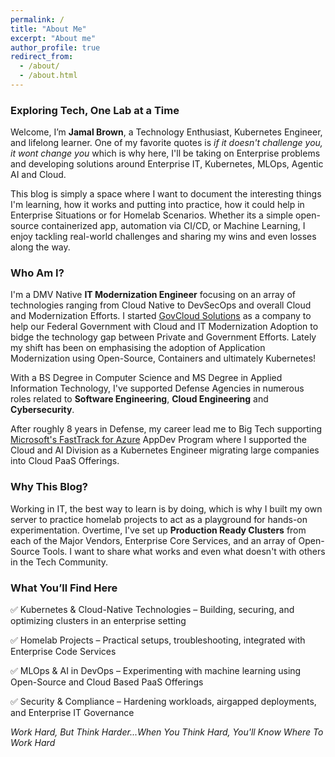 ```yaml
---
permalink: /
title: "About Me"
excerpt: "About me"
author_profile: true
redirect_from: 
  - /about/
  - /about.html
---
```


### Exploring Tech, One Lab at a Time

Welcome, I’m **Jamal Brown**, a Technology Enthusiast, Kubernetes Engineer, and lifelong learner. One of my favorite quotes is *if it doesn't challenge you, it wont change you* which is why here, I'll be taking on Enterprise problems and developing solutions around Enterprise IT, Kubernetes, MLOps, Agentic AI and Cloud. 

This blog is simply a space where I want to document the interesting things I'm learning, how it works and putting into practice, how it could help in Enterprise Situations or for Homelab Scenarios. Whether its a simple open-source containerized app, automation via CI/CD, or Machine Learning, I enjoy tackling real-world challenges and sharing my wins and even losses along the way. 

### Who Am I?

I'm a DMV Native **IT Modernization Engineer** focusing on an array of technologies ranging from Cloud Native to DevSecOps and overall Cloud and Modernization Efforts. I started [GovCloud Solutions](https://www.govcloudsolutions.io) as a company to help our Federal Government with Cloud and IT Modernization Adoption to bidge the technology gap between Private and Government Efforts. Lately my shift has been on emphasising the adoption of Application Modernization using Open-Source, Containers and ultimately Kubernetes! 

With a BS Degree in Computer Science and MS Degree in Applied Information Technology, I've supported Defense Agencies in numerous roles related to **Software Engineering**, **Cloud Engineering** and **Cybersecurity**. 

After roughly 8 years in Defense, my career lead me to Big Tech supporting [Microsoft's FastTrack for Azure](https://partner.microsoft.com/en-gb/partnership/azure-fast-track) AppDev Program where I supported the Cloud and AI Division as a Kubernetes Engineer migrating large companies into Cloud PaaS Offerings.

### Why This Blog?

Working in IT, the best way to learn is by doing, which is why I built my own server to practice homelab projects to act as a playground for hands-on experimentation. Overtime, I've set up **Production Ready Clusters** from each of the Major Vendors, Enterprise Core Services, and an array of Open-Source Tools. I want to share what works and even what doesn't with others in the Tech Community. 

### What You’ll Find Here

✅ Kubernetes & Cloud-Native Technologies – Building, securing, and optimizing clusters in an enterprise setting


✅ Homelab Projects – Practical setups, troubleshooting, integrated with Enterprise Code Services


✅ MLOps & AI in DevOps – Experimenting with machine learning using Open-Source and Cloud Based PaaS Offerings


✅ Security & Compliance – Hardening workloads, airgapped deployments, and Enterprise IT Governance


*Work Hard, But Think Harder...When You Think Hard, You'll Know Where To Work Hard*


